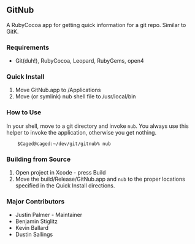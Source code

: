 ## GitNub
A RubyCocoa app for getting quick information for a git repo.  Similar to GitK.
 
### Requirements
* Git(duh!), RubyCocoa, Leopard, RubyGems, open4

### Quick Install
1. Move GitNub.app to /Applications
2. Move (or symlink) nub shell file to /usr/local/bin



### How to Use
In your shell, move to a git directory and invoke `nub`.  You always use this 
helper to invoke the application, otherwise you get nothing.

		$Caged@caged:~/dev/git/gitnub% nub

		
### Building from Source
1. Open project in Xcode - press Build
3. Move the build/Release/GitNub.app and `nub` to the proper locations 
   specified in the Quick Install directions.
   
### Major Contributors
* Justin Palmer - Maintainer
* Benjamin Stiglitz 
* Kevin Ballard
* Dustin Sallings
